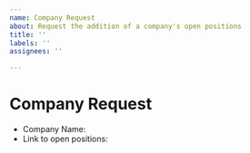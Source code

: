 ```yaml
---
name: Company Request
about: Request the addition of a company's open positions
title: ''
labels: ''
assignees: ''

---
```


# Company Request

* Company Name: <Enter Name>
* Link to open positions: <Enter URL>
